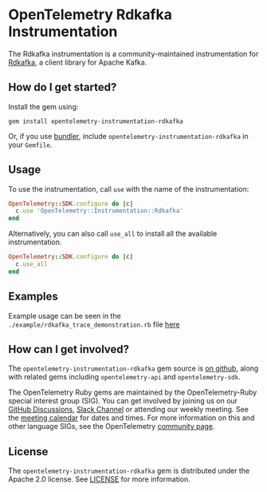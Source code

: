 # OpenTelemetry Rdkafka Instrumentation

The Rdkafka instrumentation is a community-maintained instrumentation for [Rdkafka](https://github.com/appsignal/rdkafka-ruby), a client library for Apache Kafka.

## How do I get started?

Install the gem using:

```console
gem install opentelemetry-instrumentation-rdkafka
```

Or, if you use [bundler][bundler-home], include `opentelemetry-instrumentation-rdkafka` in your `Gemfile`.

## Usage

To use the instrumentation, call `use` with the name of the instrumentation:

```ruby
OpenTelemetry::SDK.configure do |c|
  c.use 'OpenTelemetry::Instrumentation::Rdkafka'
end
```

Alternatively, you can also call `use_all` to install all the available instrumentation.

```ruby
OpenTelemetry::SDK.configure do |c|
  c.use_all
end
```

## Examples

Example usage can be seen in the `./example/rdkafka_trace_demonstration.rb` file [here](https://github.com/open-telemetry/opentelemetry-ruby-contrib/blob/main/instrumentation/rdkafka/example/rdkafka_trace_demonstration.rb)

## How can I get involved?

The `opentelemetry-instrumentation-rdkafka` gem source is [on github][repo-github], along with related gems including `opentelemetry-api` and `opentelemetry-sdk`.

The OpenTelemetry Ruby gems are maintained by the OpenTelemetry-Ruby special interest group (SIG). You can get involved by joining us on our [GitHub Discussions][discussions-url], [Slack Channel][slack-channel] or attending our weekly meeting. See the [meeting calendar][community-meetings] for dates and times. For more information on this and other language SIGs, see the OpenTelemetry [community page][ruby-sig].

## License

The `opentelemetry-instrumentation-rdkafka` gem is distributed under the Apache 2.0 license. See [LICENSE][license-github] for more information.

[bundler-home]: https://bundler.io
[repo-github]: https://github.com/open-telemetry/opentelemetry-ruby
[license-github]: https://github.com/open-telemetry/opentelemetry-ruby-contrib/blob/main/LICENSE
[ruby-sig]: https://github.com/open-telemetry/community#ruby-sig
[community-meetings]: https://github.com/open-telemetry/community#community-meetings
[slack-channel]: https://cloud-native.slack.com/archives/C01NWKKMKMY
[discussions-url]: https://github.com/open-telemetry/opentelemetry-ruby/discussions
